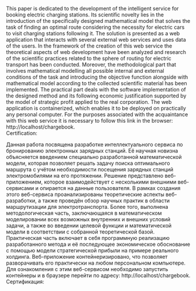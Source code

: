 This paper is dedicated to the development of the intelligent service for booking electric charging stations. Its scientific 
novelty lies in the introduction of the specifically designed mathematical model that solves the task of finding an optimal 
route considering the necessity for electric cars to visit charging stations following it. The solution is presented 
as a web application that interacts with several external web services and uses data of the users. In the framework of 
the creation of this web service the theoretical aspects of web development have been analyzed and research of the scientific 
practices related to the sphere of routing for electric transport has been conducted. Moreover, the methodological part that 
involves mathematical modelling all possible internal and external conditions of the task and introducing the objective function 
alongside with mathematical model according to the collected scientific material has been implemented. The practical part 
deals with the software implementation of the designed method and its following economic justification supported by the model of 
strategic profit applied to the real corporation. The web application is containerized, which enables it to be deployed on 
practically any personal computer. For the purposes associated with the acquaintance with this web service it is necessary 
to follow this link in the browser: http://localhost/chargebook. <br />
Certification: 

Данная работа посвящена разработке интеллектуального сервиса по бронированию электронных зарядных станций. Её научная новизна 
объясняется введением специально разработанной математической модели, которая позволяет решать задачу поиска оптимального 
маршрута с учётом необходимости посещения зарядных станций электромобилями на его протяжении. Решение представлено веб-приложением,
которое взаимодействует с несколькими внешними веб-сервисами и опирается на данные пользователя. В рамках создания этого веб-сервиса
проанализированы теоретические аспекты веб-разработки, а также проведён обзор научных практик в области маршрутизации для
электротранспорта. Более того, выполнена методологическая часть, заключающаяся в математическом моделировании всех возможных 
внутренних и внешних условий задачи, а также во введении целевой функции и математической модели в соответствии с собранной 
теоретической базой. Практическая часть включает в себя программную реализацию разработанного метода и её последующее экономическое обоснование с помощью модели стратегической прибыли на примере реального холдинга. Веб-приложение контейнеризировано, что позволяет 
разворачивать его практически на любом персональном компьютере. Для ознакомления с этим веб-сервисом необходимо запустить 
контейнеры и в браузере перейти по адресу: http://localhost/chargebook. <br />
Сертификация:
